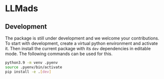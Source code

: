 # LLMads

## Development
The package is still under development and we welcome your contributions. To start with
development, create a virtual python environment and activate it. Then install the current
package with its `dev` dependencies in editable mode. The following commands can be used
for this.

```sh
python3.9 -m venv .pyenv
source .pyenv/bin/activate
pip install -e .[dev]
```
